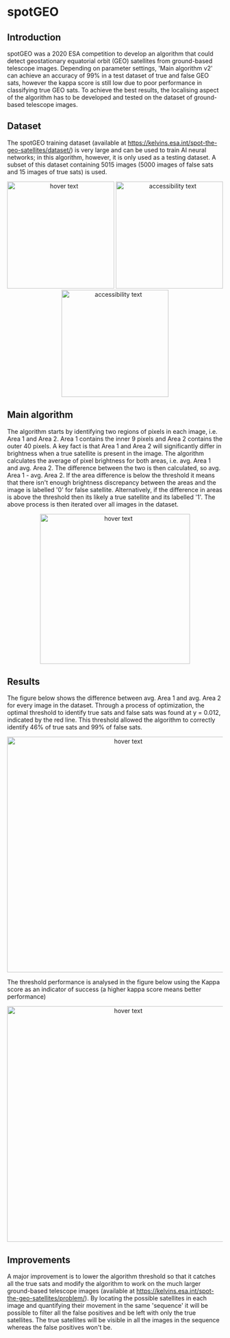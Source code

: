 # spotGEO

## Introduction

spotGEO was a 2020 ESA competition to develop an algorithm that could detect geostationary equatorial orbit (GEO) satellites from ground-based telescope images. Depending on parameter settings, 'Main algorithm v2' can achieve an accuracy of 99% in a test dataset of true and false GEO sats, however the kappa score is still low due to poor performance in classifying true GEO sats. To achieve the best results, the localising aspect of the algorithm has to be developed and tested on the dataset of ground-based telescope images.

## Dataset

The spotGEO training dataset (available at https://kelvins.esa.int/spot-the-geo-satellites/dataset/) is very large and can be used to train AI neural networks; in this algorithm, however, it is only used as a testing dataset. A subset of this dataset containing 5015 images (5000 images of false sats and 15 images of true sats) is used.

<p align="center">
  <img src="https://github.com/P9981/spotGEO/blob/main/images/True_sat.png" width="250" title="hover text">
  <img src="https://github.com/P9981/spotGEO/blob/main/images/False_sat.png" width="250" alt="accessibility text">
  <img src="https://github.com/P9981/spotGEO/blob/main/images/Area1_Area2.png" width="250" alt="accessibility text">
</p>

## Main algorithm

The algorithm starts by identifying two regions of pixels in each image, i.e. Area 1 and Area 2. Area 1 contains the inner 9 pixels and Area 2 contains the outer 40 pixels. A key fact is that Area 1 and Area 2 will significantly differ in brightness when a true satellite is present in the image. 
The algorithm calculates the average of pixel brightness for both areas, i.e. avg. Area 1 and avg. Area 2. The difference between the two is then calculated, so avg. Area 1 - avg. Area 2. If the area difference is below the threshold it means that there isn't enough brightness discrepancy between the areas and the image is labelled '0' for false satellite. Alternatively, if the difference in areas is above the threshold then its likely a true satellite and its labelled '1'. 
The above process is then iterated over all images in the dataset.

<p align="center">
  <img src="https://github.com/P9981/spotGEO/blob/main/images/spotGEO_main_algorithm_v2.png" width="350" title="hover text">
</p>

## Results

The figure below shows the difference between avg. Area 1 and avg. Area 2 for every image in the dataset. Through a process of optimization, the optimal threshold to identify true sats and false sats was found at y = 0.012, indicated by the red line. This threshold allowed the algorithm to correctly identify 46% of true sats and 99% of false sats.

<p align="center">
  <img src="https://github.com/P9981/spotGEO/blob/main/images/threshold.png" width="550" title="hover text">
</p>

The threshold performance is analysed in the figure below using the Kappa score as an indicator of success (a higher kappa score means better performance)

<p align="center">
  <img src="https://github.com/P9981/spotGEO/blob/main/images/threshold_performance3.png" width="550" title="hover text">
</p>

## Improvements

A major improvement is to lower the algorithm threshold so that it catches all the true sats and modify the algorithm to work on the much larger ground-based telescope images (available at https://kelvins.esa.int/spot-the-geo-satellites/problem/). By locating the possible satellites in each image and quantifying their movement in the same 'sequence' it will be possible to filter all the false positives and be left with only the true satellites. The true satellites will be visible in all the images in the sequence whereas the false positives won't be.

